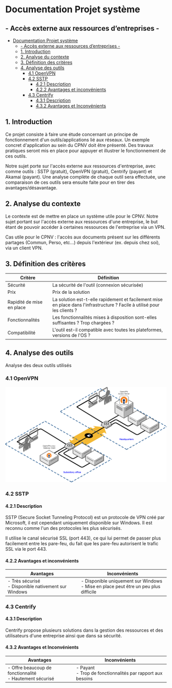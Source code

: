 # Documentation Projet système
## - Accès externe aux ressources d’entreprises -

<!-- TOC depthFrom:1 depthTo:6 withLinks:1 updateOnSave:1 orderedList:0 -->

- [Documentation Projet système](#documentation-projet-systme)
	- [- Accès externe aux ressources d’entreprises -](#-accs-externe-aux-ressources-dentreprises-)
	- [1. Introduction](#1-introduction)
	- [2. Analyse du contexte](#2-analyse-du-contexte)
	- [3. Définition des critères](#3-dfinition-des-critres)
	- [4. Analyse des outils](#4-analyse-des-outils)
		- [4.1 OpenVPN](#41-openvpn)
		- [4.2 SSTP](#42-sstp)
			- [4.2.1 Description](#421-description)
			- [4.2.2 Avantages et inconvénients](#422-avantages-et-inconvnients)
		- [4.3 Centrify](#43-centrify)
			- [4.3.1 Description](#431-description)
			- [4.3.2 Avantages et Inconvénients](#432-avantages-et-inconvnients)

<!-- /TOC -->


## 1. Introduction

Ce projet consiste à faire une étude concernant un principe de fonctionnement d&#39;un outils/applications lié aux réseaux. Un exemple concret d&#39;application au sein du CPNV doit être présenté. Des travaux pratiques seront mis en place pour appuyer et illustrer le fonctionnement de ces outils.

Notre sujet porte sur l&#39;accès externe aux ressources d&#39;entreprise, avec comme outils : SSTP (gratuit), OpenVPN (gratuit), Centrify (payant) et Akamai (payant). Une analyse complète de chaque outil sera effectuée, une comparaison de ces outils sera ensuite faite pour en tirer des avantages/désavantage.

## 2. Analyse du contexte

Le contexte est de mettre en place un système utile pour le CPNV. Notre sujet portant sur l&#39;accès externe aux ressources d&#39;une entreprise, le but étant de pouvoir accéder à certaines ressources de l&#39;entreprise via un VPN.

Cas utile pour le CPNV : l&#39;accès aux documents présent sur les différents partages (Commun, Perso, etc…) depuis l&#39;extérieur (ex. depuis chez soi), via un client VPN.

## 3. Définition des critères

|Critère|Définition|
|-------|----------|
|Sécurité|La sécurité de l'outil (connexion sécurisée)|
|Prix|Prix de la solution|
|Rapidité de mise en place|La solution est-t-elle rapidement et facilement mise en place dans l'infrastructure ? Facile à utilisé pour les clients ?|
|Fonctionnalités|Les fonctionnalités mises à disposition sont-elles suffisantes ? Trop chargées ?|
|Compatibilité|L'outil est-il compatible avec toutes les plateformes, versions de l'OS ?|

## 4. Analyse des outils

Analyse des deux outils utilisés

### 4.1 OpenVPN

 ![](images\Layer-3-routing-diagram-1024x606.png)

### 4.2 SSTP

#### 4.2.1 Description

SSTP (Secure Socket Tunneling Protocol) est un protocole de VPN créé par Microsoft, il est cependant uniquement disponible sur Windows. Il est reconnu comme l&#39;un des protocoles les plus sécurisés.

Il utilise le canal sécurisé SSL (port 443), ce qui lui permet de passer plus facilement entre les pare-feu, du fait que les pare-feu autorisent le trafic SSL via le port 443.

#### 4.2.2 Avantages et inconvénients

|Avantages|Inconvénients|
|---------|-------------|
|- Très sécurisé<br> - Disponible nativement sur Windows|- Disponible uniquement sur Windows <br> - Mise en place peut être un peu plus difficile|

### 4.3 Centrify

#### 4.3.1 Description

Centrify propose plusieurs solutions dans la gestion des ressources et des utilisateurs d'une entreprise ainsi que dans sa sécurité.

#### 4.3.2 Avantages et Inconvénients

|Avantages|Inconvénients|
|---------|-------------|
|- Offre beaucoup de fonctionnalité <br> - Hautement sécurisé|- Payant <br> - Trop de fonctionnalités par rapport aux besoins|
